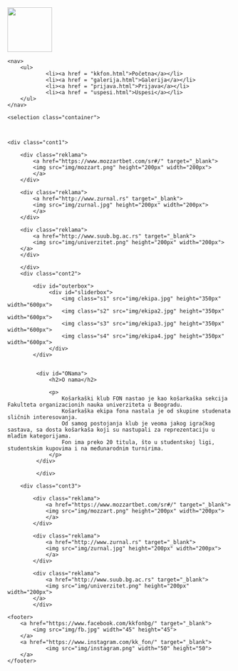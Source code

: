 <!DOCTYPE html>
<html lang="en">
<head>
    <meta charset="UTF-8">
    <title>KK FON</title>
    <link rel="stylesheet" href="style.css">
    <link rel="shortcut icon" href="img/grb.jpg" type="image/x-icon">
</head>
<body>
    <div class="logo"><a href="#"><img src="img/logo.png" width="100" height="100"></a>
    </div>

    <nav>
        <ul>
                <li><a href = "kkfon.html">Početna</a></li>
                <li><a href = "galerija.html">Galerija</a></li>
                <li><a href = "prijava.html">Prijava</a></li>
                <li><a href = "uspesi.html">Uspesi</a></li>
        </ul>
    </nav>

    <selection class="container">

    

    <div class="cont1">

        <div class="reklama">
            <a href="https://www.mozzartbet.com/sr#/" target="_blank">
            <img src="img/mozzart.png" height="200px" width="200px">
            </a>
        </div>
    
        <div class="reklama">
            <a href="http://www.zurnal.rs" target="_blank">
            <img src="img/zurnal.jpg" height="200px" width="200px">
            </a>
        </div>
    
        <div class="reklama">
            <a href="http://www.suub.bg.ac.rs" target="_blank">
            <img src="img/univerzitet.png" height="200px" width="200px">
        </a>
        </div>

        </div>
        <div class="cont2">

            <div id="outerbox">
                 <div id="sliderbox">
                     <img class="s1" src="img/ekipa.jpg" height="350px" width="600px">
                     <img class="s2" src="img/ekipa2.jpg" height="350px" width="600px">
                     <img class="s3" src="img/ekipa3.jpg" height="350px" width="600px">
                     <img class="s4" src="img/ekipa4.jpg" height="350px" width="600px">
                 </div>
            </div>
         
                
             <div id="ONama">
                 <h2>O nama</h2>
         
                 <p>
                     Košarkaški klub FON nastao je kao košarkaška sekcija Fakulteta organizacionih nauka univerziteta u Beogradu. 
                     Košarkaška ekipa fona nastala je od skupine studenata sličnih interesovanja.
                     Od samog postojanja klub je veoma jakog igračkog sastava, sa dosta košarkaša koji su nastupali za reprezentaciju u mlađim kategorijama.
                     Fon ima preko 20 titula, što u studentskoj ligi, studentskim kupovima i na međunarodnim turnirima.
                 </p>
             </div>
         
             </div>

        <div class="cont3">

            <div class="reklama">
                <a href="https://www.mozzartbet.com/sr#/" target="_blank">
                <img src="img/mozzart.png" height="200px" width="200px">
                </a>
            </div>
        
            <div class="reklama">
                <a href="http://www.zurnal.rs" target="_blank">
                <img src="img/zurnal.jpg" height="200px" width="200px">
                </a>
            </div>
        
            <div class="reklama">
                <a href="http://www.suub.bg.ac.rs" target="_blank">
                <img src="img/univerzitet.png" height="200px" width="200px">
            </a>
            </div>
</div>
       </selection>

    

    <footer>
        <a href="https://www.facebook.com/kkfonbg/" target="_blank">
            <img src="img/fb.jpg" width="45" height="45">
        </a>       
        <a href="https://www.instagram.com/kk_fon/" target="_blank">
                <img src="img/instagram.png" width="50" height="50">
        </a>
    </footer>

</body>
</html>

